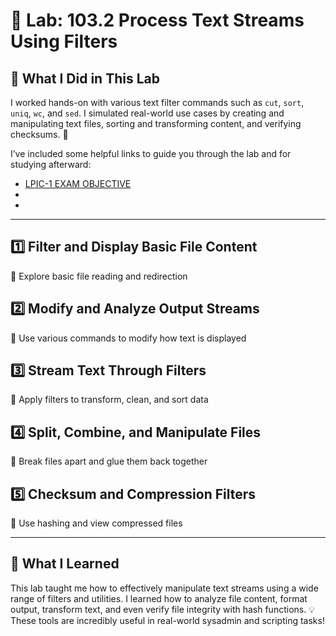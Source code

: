 # 🧪 Lab: 103.2 Process Text Streams Using Filters

## 🎯 What I Did in This Lab  
I worked hands-on with various text filter commands such as `cut`, `sort`, `uniq`, `wc`, and `sed`. I simulated real-world use cases by creating and manipulating text files, sorting and transforming content, and verifying checksums. 🧩

I’ve included some helpful links to guide you through the lab and for studying afterward:

- [LPIC-1 EXAM OBJECTIVE](https://www.lpi.org/our-certifications/exam-101-102-objectives/#103.2_Process_text_streams_using_filters)  
- []()
- []()

---

## 1️⃣ Filter and Display Basic File Content  
🔹 Explore basic file reading and redirection  

## 2️⃣ Modify and Analyze Output Streams  
🔹 Use various commands to modify how text is displayed  

## 3️⃣ Stream Text Through Filters  
🔹 Apply filters to transform, clean, and sort data  

## 4️⃣ Split, Combine, and Manipulate Files  
🔹 Break files apart and glue them back together  

## 5️⃣ Checksum and Compression Filters  
🔹 Use hashing and view compressed files  

---

## 🧠 What I Learned  
This lab taught me how to effectively manipulate text streams using a wide range of filters and utilities. I learned how to analyze file content, format output, transform text, and even verify file integrity with hash functions. 💡 These tools are incredibly useful in real-world sysadmin and scripting tasks!
